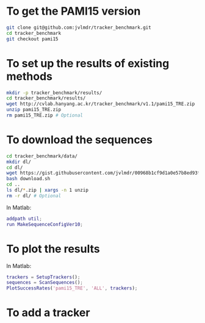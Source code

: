# To get the PAMI15 version

```bash
git clone git@github.com:jvlmdr/tracker_benchmark.git
cd tracker_benchmark
git checkout pami15
```

# To set up the results of existing methods

```bash
mkdir -p tracker_benchmark/results/
cd tracker_benchmark/results/
wget http://cvlab.hanyang.ac.kr/tracker_benchmark/v1.1/pami15_TRE.zip
unzip pami15_TRE.zip
rm pami15_TRE.zip # Optional
```

# To download the sequences

```bash
cd tracker_benchmark/data/
mkdir dl/
cd dl/
wget https://gist.githubusercontent.com/jvlmdr/00968b1cf9d1a0e57b8ed93fe158f224/raw/ab3717520db480496cbebb9b90482b08011734fa/download.sh
bash download.sh
cd ..
ls dl/*.zip | xargs -n 1 unzip
rm -r dl/ # Optional
```

In Matlab:

```matlab
addpath util;
run MakeSequenceConfigVer10;
```

# To plot the results

In Matlab:

```matlab
trackers = SetupTrackers();
sequences = ScanSequences();
PlotSuccessRates('pami15_TRE', 'ALL', trackers);
```

# To add a tracker

